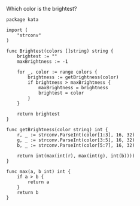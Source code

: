 Which color is the brightest?

    package kata
    
    import (
        "strconv"
    )
    
    func Brightest(colors []string) string {
        brightest := ""
        maxBrightness := -1
    
        for _, color := range colors {
            brightness := getBrightness(color)
            if brightness > maxBrightness {
                maxBrightness = brightness
                brightest = color
            }
        }
    
        return brightest
    }
    
    func getBrightness(color string) int {
        r, _ := strconv.ParseInt(color[1:3], 16, 32)
        g, _ := strconv.ParseInt(color[3:5], 16, 32)
        b, _ := strconv.ParseInt(color[5:7], 16, 32)
    
        return int(max(int(r), max(int(g), int(b))))
    }
    
    func max(a, b int) int {
        if a > b {
            return a
        }
        return b
    }
